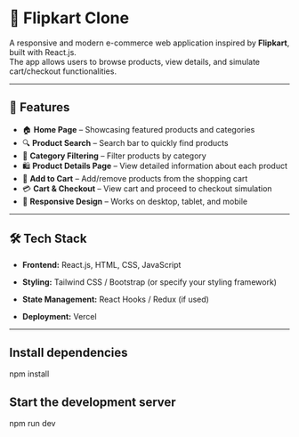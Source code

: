 # 🛒 Flipkart Clone

A responsive and modern e-commerce web application inspired by **Flipkart**, built with React.js.  
The app allows users to browse products, view details, and simulate cart/checkout functionalities.

---

## 🚀 Features
- 🏠 **Home Page** – Showcasing featured products and categories
- 🔍 **Product Search** – Search bar to quickly find products
- 📂 **Category Filtering** – Filter products by category
- 🛍 **Product Details Page** – View detailed information about each product
- 🛒 **Add to Cart** – Add/remove products from the shopping cart
- 💳 **Cart & Checkout** – View cart and proceed to checkout simulation
- 📱 **Responsive Design** – Works on desktop, tablet, and mobile

---

## 🛠 Tech Stack
- **Frontend:** React.js, HTML, CSS, JavaScript
- **Styling:** Tailwind CSS / Bootstrap (or specify your styling framework)
- **State Management:** React Hooks / Redux (if used)

- **Deployment:** Vercel 

---



## Install dependencies

npm install

## Start the development server

npm run dev